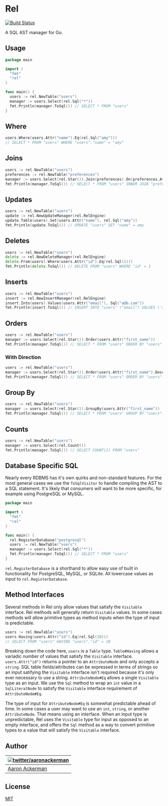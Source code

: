 # Rel

[![Build Status](https://travis-ci.org/aackerman/rel.png?branch=master)](https://travis-ci.org/aackerman/rel)

A SQL AST manager for Go.

## Usage

```go
package main

import (
  "fmt"
  "rel"
)

func main() {
  users := rel.NewTable("users")
  manager := users.Select(rel.Sql("*"))
  fmt.Println(manager.ToSql()) // SELECT * FROM "users"
}
```

## Where

```go
users.Where(users.Attr("name").Eq(rel.Sql("amy")))
// SELECT * FROM "users" WHERE "users"."name" = "amy"
```

## Joins

```go
users := rel.NewTable("users")
preferences := rel.NewTable("preferences")
manager := users.Select(rel.Star()).Join(preferences).On(preferences.Attr("user_id").Eq(users.Attr("user_id")))
fmt.Println(manager.ToSql()) // SELECT * FROM "users" INNER JOIN "preferences" ON "preferences"."user_id" = "users"."user_id"
```

## Updates

```go
users := rel.NewTable("users")
update := rel.NewUpdateManager(rel.RelEngine)
update.Table(users).Set(users.Attr("name"), rel.Sql("amy"))
fmt.Println(update.ToSql()) // UPDATE "users" SET "name" = amy
```

## Deletes

```go
users := rel.NewTable("users")
delete := rel.NewDeleteManager(rel.RelEngine)
delete.From(users).Where(users.Attr("id").Eq(rel.Sql(1)))
fmt.Println(delete.ToSql()) // DELETE FROM "users" WHERE "id" = 1
```

## Inserts

```go
users := rel.NewTable("users")
insert := rel.NewInsertManager(rel.RelEngine)
insert.Into(users).Values(users.Attr("email"), Sql("a@b.com"))
fmt.Println(insert.ToSql()) // INSERT INTO "users" ("email") VALUES ('a@b.com')
```

## Orders

```go
users := rel.NewTable("users")
manager := users.Select(rel.Star()).Order(users.Attr("first_name"))
fmt.Println(manager.ToSql()) // SELECT * FROM "users" ORDER BY "users"."first_name"
```

### With Direction

```go
users := rel.NewTable("users")
manager := users.Select(rel.Star()).Order(users.Attr("first_name").Desc())
fmt.Println(manager.ToSql()) // SELECT * FROM "users" ORDER BY "users"."first_name" DESC
```

## Group By

```go
users := rel.NewTable("users")
manager := users.Select(rel.Star()).GroupBy(users.Attr("first_name"))
fmt.Println(manager.ToSql()) // SELECT * FROM "users" GROUP BY "users"."first_name"
```

## Counts

```go
users := rel.NewTable("users")
manager := users.Select(rel.Count())
fmt.Println(manager.ToSql()) // SELECT COUNT(1) FROM "users"
```

## Database Specific SQL

Nearly every RDBMS has it's own quirks and non-standard features. For the most general cases we use the `ToSqlVisitor` to handle compiling the AST to a SQL statement. It's likely that consumers will want to be more specific, for example using PostgreSQL or MySQL.

```go
package main

import (
  "fmt"
  "rel"
)

func main() {
  rel.RegisterDatabase("postgresql")
  users := rel.NewTable("users")
  manager := users.Select(rel.Sql("*"))
  fmt.Println(manager.ToSql()) // SELECT * FROM "users"
}
```

`rel.RegisterDatabase` is a shorthand to allow easy use of built in functionality for PostgreSQL, MySQL, or SQLite. All lowercase values as input to `rel.RegisterDatabase`.

## Method Interfaces

Several methods in Rel only allow values that satisfy the `Visitable` interface. Rel methods will generally return `Visitable` values. In some cases methods will allow primitive types as method inputs when the type of input is predictable.

```go
users := rel.NewTable("users")
users.Having(users.Attr("id").Eq(rel.Sql(10)))
// SELECT FROM "users" HAVING "users"."id" = 10
```

Breaking down the code here, `users` is a `Table` type. `Table#Having` allows a variadic number of values that satisfy the `Visitable` interface. `users.Attr("id")` returns a pointer to an `AttributeNode` and only accepts a `string`. SQL table fields/attributes can be expressed in terms of strings so an input satifying the `Visitable` interface isn't required because it's only ever necessary to use a string. `AttributeNode#Eq` allows a single `Visitable` type as an input. We use the `Sql` method to wrap an `int` value in a `SqlLiteralNode` to satisfy the `Visitable` interface requirement of `AttributeNode#Eq`.

The type of input for `AttributeNode#Eq` is somewhat predictable ahead of time. In some cases a user may want to use an `int`, `string`, or another `AttributeNode`. That means using an interface. When an input type is unpredictable, Rel uses the `Visitable` type for input as opposed to an empty interface, and offers the `Sql` method as a way to convert primitive types to a value that will satisfy the `Visitable` interface.

## Author

| [![twitter/_aaronackerman_](http://gravatar.com/avatar/c73ff9c7e654647b2b339d9e08b52143?s=70)](http://twitter.com/_aaronackerman_ "Follow @_aaronackerman_ on Twitter") |
|---|
| [Aaron Ackerman](https://twitter.com/_aaronackerman_) |

## License

[MIT](https://github.com/aackerman/rel/blob/master/LICENSE.md)
